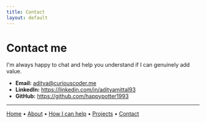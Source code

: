 ```yaml
---
title: Contact
layout: default
---
```


# Contact me

I'm always happy to chat and help you understand if I can genuinely add value.

- **Email:** aditya@curiouscoder.me  
- **LinkedIn:** https://linkedin.com/in/adityamittal93  
- **GitHub:** https://github.com/happypotter1993  

---

[Home](/) • [About](/about.html) • [How I can help](/services.html) • [Projects](/projects.html) • [Contact](/contact.html)
